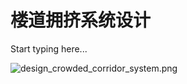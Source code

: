 # 楼道拥挤系统设计

Start typing here...

![design_crowded_corridor_system.png](design_crowded_corridor_system.png)

